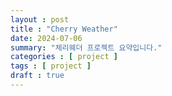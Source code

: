 ```yaml
---
layout : post
title : "Cherry Weather"
date: 2024-07-06
summary: "체리웨더 프로젝트 요약입니다."
categories : [ project ]
tags : [ project ]
draft : true
---
```



